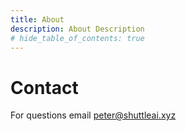 ```yaml
---
title: About
description: About Description
# hide_table_of_contents: true
---
```


# Contact

For questions email [peter@shuttleai.xyz](mail:peter@shuttleai.xyz)
